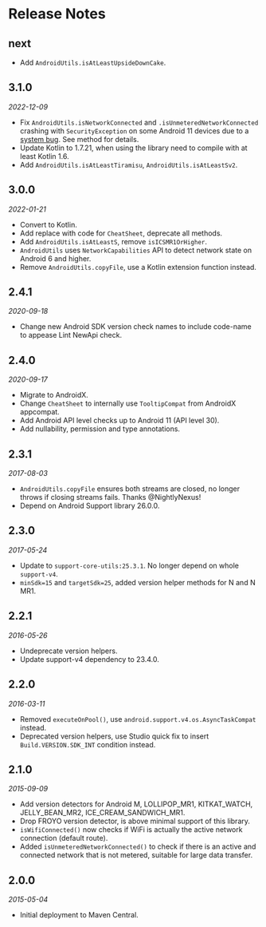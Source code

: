 Release Notes
=============

## next

- Add `AndroidUtils.isAtLeastUpsideDownCake`.

## 3.1.0
_2022-12-09_

- Fix `AndroidUtils.isNetworkConnected` and `.isUnmeteredNetworkConnected` crashing with 
  `SecurityException` on some Android 11 devices due to a [system bug](https://android-review.googlesource.com/c/platform/frameworks/base/+/1758029).
  See method for details.
- Update Kotlin to 1.7.21, when using the library need to compile with at least Kotlin 1.6.
- Add `AndroidUtils.isAtLeastTiramisu`, `AndroidUtils.isAtLeastSv2`.

## 3.0.0
_2022-01-21_

- Convert to Kotlin.
- Add replace with code for `CheatSheet`, deprecate all methods.
- Add `AndroidUtils.isAtLeastS`, remove `isICSMR1OrHigher`.
- `AndroidUtils` uses `NetworkCapabilities` API to detect network state on Android 6 and higher.
- Remove `AndroidUtils.copyFile`, use a Kotlin extension function instead.

## 2.4.1
_2020-09-18_

- Change new Android SDK version check names to include code-name to appease Lint NewApi check.

## 2.4.0
_2020-09-17_

- Migrate to AndroidX.
- Change `CheatSheet` to internally use `TooltipCompat` from AndroidX appcompat.
- Add Android API level checks up to Android 11 (API level 30).
- Add nullability, permission and type annotations.

## 2.3.1
_2017-08-03_

- `AndroidUtils.copyFile` ensures both streams are closed, no longer throws if closing streams fails. Thanks @NightlyNexus!
- Depend on Android Support library 26.0.0.

## 2.3.0
_2017-05-24_

- Update to `support-core-utils:25.3.1`. No longer depend on whole `support-v4`.
- `minSdk=15` and `targetSdk=25`, added version helper methods for N and N MR1.

## 2.2.1
_2016-05-26_

- Undeprecate version helpers.
- Update support-v4 dependency to 23.4.0.

## 2.2.0
_2016-03-11_

- Removed `executeOnPool()`, use `android.support.v4.os.AsyncTaskCompat` instead.
- Deprecated version helpers, use Studio quick fix to insert `Build.VERSION.SDK_INT` condition instead.

## 2.1.0
_2015-09-09_

- Add version detectors for Android M, LOLLIPOP_MR1, KITKAT_WATCH, JELLY_BEAN_MR2, ICE_CREAM_SANDWICH_MR1.
- Drop FROYO version detector, is above minimal support of this library.
- `isWifiConnected()` now checks if WiFi is actually the active network connection (default route).
- Added `isUnmeteredNetworkConnected()` to check if there is an active and connected network that is not metered, suitable for large data transfer.

## 2.0.0
_2015-05-04_

- Initial deployment to Maven Central.